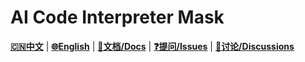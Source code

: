 # AI Code Interpreter Mask

[**🇨🇳中文**](./README.md) | 
[**🌐English**](./README_EN.md) | 
[**📖文档/Docs**](https://github.com/TangBean/AI-Code-Interpreter-Mask/wiki) | 
[**❓提问/Issues**](https://github.com/TangBean/AI-Code-Interpreter-Mask/issues) | 
[**💬讨论/Discussions**](https://github.com/TangBean/AI-Code-Interpreter-Mask/discussions)


